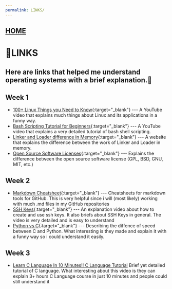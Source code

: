 ```yaml
---
permalink: LINKS/
---
```


## [HOME](../)

# 🔗LINKS
Here are links that helped me understand operating systems with a brief explanation.🤖
---
## Week 1

* [100+ Linux Things you Need to Know](https://www.youtube.com/watch?v=LKCVKw9CzFo){:target="_blank"} ---
  A YouTube video that explains much things about Linux and its applications in a funny way.
* [Bash Scripting Tutorial for Beginners](https://www.youtube.com/watch?v=tK9Oc6AEnR4){:target="_blank"} ---
  A YouTube video that explains a very detailed tutorial of bash shell scripting.
* [Linker and Loader difference in Memory](https://www.geeksforgeeks.org/difference-between-linker-and-loader/){:target="_blank"} ---
  A website that explains the difference between the work of Linker and Loader in memory.
* [Open Source Software Licenses](https://www.teldat.com/blog/open-source-software-licenses-coyleft-gpl-bsd/){:target="_blank"} ---
  Explains the difference between the open source software license (GPL, BSD, GNU, MIT, etc.)

## Week 2
* [Markdown Cheatsheet](https://github.com/adam-p/markdown-here/wiki/Markdown-Cheatsheet){:target="_blank"} ---
  Cheatsheets for markdown tools for GitHub. This is very helpful since i will (most likely) working with much .md files in my GitHub repositories
* [SSH Keys](https://www.youtube.com/watch?v=dPAw4opzN9g){:target="_blank"} ---
  An explanation video about how to create and use ssh keys. It also briefs about SSH Keys in general. The video is very detailed and is easy to understand
* [Python vs C](https://www.youtube.com/watch?v=Bl47ETLB_8Y){:target="_blank"} ---
  Describing the diffence of speed between C and Python. What interesting is they made and explain it with a funny way so i could understand it easily.

## Week 3
* [Learn C Language In 10 Minutes!! C Language Tutorial](https://www.youtube.com/watch?v=dTp0c41XnrQ)
  Brief yet detailed tutorial of C language. What interesting about this video is they can explain 3+ hours C Language course in just 10 minutes and people could still understand it
